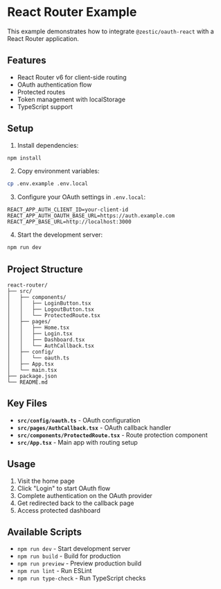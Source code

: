# React Router Example

This example demonstrates how to integrate `@zestic/oauth-react` with a React Router application.

## Features

- React Router v6 for client-side routing
- OAuth authentication flow
- Protected routes
- Token management with localStorage
- TypeScript support

## Setup

1. Install dependencies:
```bash
npm install
```

2. Copy environment variables:
```bash
cp .env.example .env.local
```

3. Configure your OAuth settings in `.env.local`:
```env
REACT_APP_AUTH_CLIENT_ID=your-client-id
REACT_APP_AUTH_OAUTH_BASE_URL=https://auth.example.com
REACT_APP_BASE_URL=http://localhost:3000
```

4. Start the development server:
```bash
npm run dev
```

## Project Structure

```
react-router/
├── src/
│   ├── components/
│   │   ├── LoginButton.tsx
│   │   ├── LogoutButton.tsx
│   │   └── ProtectedRoute.tsx
│   ├── pages/
│   │   ├── Home.tsx
│   │   ├── Login.tsx
│   │   ├── Dashboard.tsx
│   │   └── AuthCallback.tsx
│   ├── config/
│   │   └── oauth.ts
│   ├── App.tsx
│   └── main.tsx
├── package.json
└── README.md
```

## Key Files

- **`src/config/oauth.ts`** - OAuth configuration
- **`src/pages/AuthCallback.tsx`** - OAuth callback handler
- **`src/components/ProtectedRoute.tsx`** - Route protection component
- **`src/App.tsx`** - Main app with routing setup

## Usage

1. Visit the home page
2. Click "Login" to start OAuth flow
3. Complete authentication on the OAuth provider
4. Get redirected back to the callback page
5. Access protected dashboard

## Available Scripts

- `npm run dev` - Start development server
- `npm run build` - Build for production
- `npm run preview` - Preview production build
- `npm run lint` - Run ESLint
- `npm run type-check` - Run TypeScript checks
